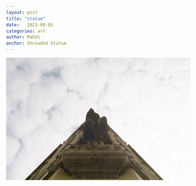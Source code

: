 ```yaml
---
layout: post
title: "statue"
date:   2023-09-01
categories: art
author: Mahdi
anchor: Shrouded Statue
---
```


![statue](/img/arts/nikon-fm/batch-2-colour/statue.jpg)
